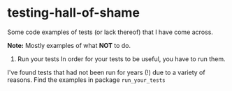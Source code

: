 # testing-hall-of-shame

Some code examples of tests (or lack thereof) that I have come across.

**Note:** Mostly examples of what **NOT** to do.


1. Run your tests
In order for your tests to be useful, you have to run them.

I've found tests that had not been run for years (!) due to a variety of reasons.
Find the examples in package `run_your_tests`
